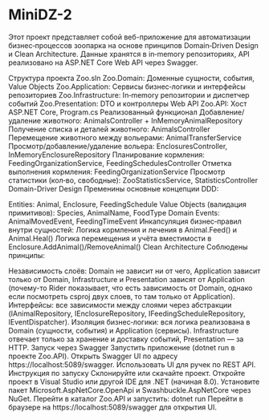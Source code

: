 # MiniDZ-2
Этот проект представляет собой веб-приложение для автоматизации бизнес‑процессов зоопарка на основе принципов Domain‑Driven Design и Clean Architecture. Данные хранятся в in‑memory репозиториях, API реализовано на ASP.NET Core Web API через Swagger.

Структура проекта
Zoo.sln
Zoo.Domain: Доменные сущности, события, Value Objects
Zoo.Application: Сервисы бизнес‑логики и интерфейсы репозиториев
Zoo.Infrastructure: In‑memory репозитории и диспетчер событий
Zoo.Presentation: DTO и контроллеры Web API
Zoo.API: Хост ASP.NET Core, Program.cs
Реализованный функционал
Добавление/удаление животного: AnimalsController + InMemoryAnimalRepository
Получение списка и деталей животного: AnimalsController
Перемещение животного между вольерами: AnimalTransferService
Просмотр/добавление/удаление вольера: EnclosuresController, InMemoryEnclosureRepository
Планирование кормления: FeedingOrganizationService, FeedingSchedulesController
Отметка выполнения кормления: FeedingOrganizationService
Просмотр статистики (кол‑во, свободные): ZooStatisticsService, StatisticsController
Domain-Driver Design
Пременины основные концепции DDD:

Entities:
Animal, Enclosure, FeedingSchedule
Value Objects (валидация примитивов):
Species, AnimalName, FoodType
Domain Events:
AnimalMovedEvent, FeedingTimeEvent
Инкапсуляция бизнес‑правил внутри сущностей:
Логика кормления и лечения в Animal.Feed() и Animal.Heal()
Логика перемещения и учёта вместимости в Enclosure.AddAnimal()/RemoveAnimal()
Clean Architecture
Соблюдены принципы:

Независимость слоёв: Domain не зависит ни от чего, Application зависит только от Domain, Infrastructure и Presentation зависят от Application (почему-то Rider показывает, что есть зависимость от Domain, однако если посмотреть csproj двух слоев, то там только от Application).
Интерфейсы: все зависимости между слоями через абстракции (IAnimalRepository, IEnclosureRepository, IFeedingScheduleRepository, IEventDispatcher).
Изоляция бизнес‑логики: вся логика реализована в Domain (сущности, события) и Application (сервисы). Infrastructure отвечает только за хранение и доставку событий, Presentation — за HTTP.
Запуск через Swagger
Запустить приложение (dotnet run в проекте Zoo.API).
Открыть Swagger UI по адресу https://localhost:5089/swagger.
Использовать UI для ручек по REST API.
Инструкция по запуску
Склонируйте или скачайте проект.
Откройте проект в Visual Studio или другой IDE для .NET (начиная 8.0).
Установите пакет Microsoft.AspNetCore.OpenApi и Swashbuckle.AspNetCore через NuGet.
Перейти в каталог Zoo.API и запустить: dotnet run
Перейти в браузере на https://localhost:5089/swagger для открытия UI.

